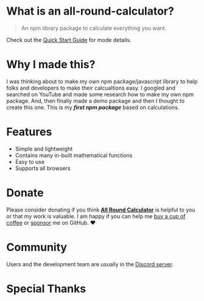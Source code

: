 # What is an all-round-calculator?

> An npm library package to calculate everything you want.

Check out the [Quick Start Guide](guide.md) for mode details.

# Why I made this? <!-- {docsify-ignore} -->

I was thinking about to make my own npm package/javascript library to help folks and developers to make their calcualtions easy. I googled and searched on YouTube and made some research how to make my own npm package. And, then finally made a demo package and then I thought to create this one. This is my ***first npm package*** based on calculations.

# Features <!-- {docsify-ignore} -->

- Simple and lightweight
- Contains many in-built mathematical functions
- Easy to use
- Supports all browsers

# Donate <!-- {docsify-ignore} -->

Please consider donating if you think **[All Round Calculator](https://github.com/Susmita-Dey/all-round-calculator)** is helpful to you or that my work is valuable. I am happy if you can help me [buy a cup of coffee](https://www.buymeacoffee.com/susmitadey) or [sponsor](https://github.com/sponsors/Susmita-Dey) me on GitHub. :heart:

# Community <!-- {docsify-ignore} -->

Users and the development team are usually in the [Discord server](https://discord.gg/g7FmxB9uZp).

# Special Thanks <!-- {docsify-ignore} -->
